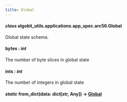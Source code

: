 ```yaml
---
title: Global
---
```


#### _class_ algokit_utils.applications.app_spec.arc56.Global

Global state schema.

#### bytes _: int_

The number of byte slices in global state

#### ints _: int_

The number of integers in global state

#### _static_ from_dict(data: dict[str, Any]) → [Global](#algokit_utils.applications.app_spec.arc56.Global)
